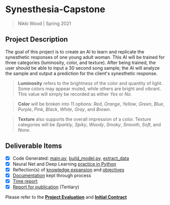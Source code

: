 # Synesthesia-Capstone
> Nikki Wood | Spring 2021

## Project Description

The goal of this project is to create an AI to learn and replicate the synesthetic responses of one young adult woman. 
This AI will be trained for three categories (luminosity, color, and texture). After being trained, the user should be able to input a 30 second song sample; 
the AI will analyze the sample and output a prediction for the client's synesthetic response.

> **Luminosity** refers to the brightness of the color and quantity of light. Some colors may appear muted, while others are bright and vibrant. This value will simply be recorded as either *Yes* or *No*.

> **Color** will be broken into 11 options: *Red*, *Orange*, *Yellow*, *Green*, *Blue*, *Purple*, *Pink*, *Black*, *White*, *Gray*, and *Brown*. 

> **Texture** also supports the overall impression of a color. Texture categories will be *Sparkly*, *Spiky*, *Woody*, *Smoky*, *Smooth*, *Soft*, and *None*.

## Deliverable Items

  - [x] Code Generated: [main.py](src/__main__.py),  [build_model.py](src/build_model.py), [extract_data](src/extract_data.py)
  - [x] Neural Net and Deep Learning [practice in Python](https://github.com/woodenikki/SynesthesIA/tree/main/practice)
  - [x] Reflection(s) of [knowledge expansion](Documentation/9.%20Project%20Evaluation.md#reflect-on-the-expansion-of-my-knowledge-and-comprehension-of-ai-deep-learning-and-neural-nets) and [objectives](Documentation/9.%20Project%20Evaluation.md#objective-reflections)
  - [x] [Documentation](https://github.com/woodenikki/SynesthesIA/tree/main/Documentation) kept through process
  - [x] [Time report](Documentation/8.%20Time%20Report.md)
  - [x] [Report for publication]([https://drive.google.com/file/d/1HAAi3kjVazRF7sUtffZRCqyHexMCCmDy/view?usp=sharing](https://www.linkedin.com/in/woodenikki/overlay/1635470672173/single-media-viewer/?profileId=ACoAACIP3SsBUouDTns1XxZF4fvfFQ0b1qNXdTA)) (Tertiary)

Please refer to the [**Project Evaluation**](Documentation/9.%20Project%20Evaluation.md) and [**Initial Contract**](Documentation/0.Contract.md)
